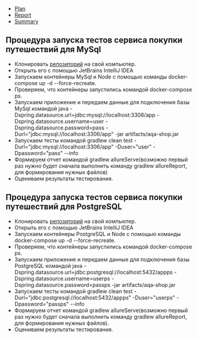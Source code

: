 * [Plan](https://github.com/BelyakovArkadiy/Diplom-draft/blob/master/reports/Plan.md)
* [Report](https://github.com/BelyakovArkadiy/Diplom/blob/master/reports/Report.md)
* [Summary](https://github.com/BelyakovArkadiy/Diplom/blob/master/reports/Summary.md)

## Процедура запуска тестов сервиса покупки путешествий для MySql
* Клонировать [репозиторий](https://github.com/BelyakovArkadiy/Diplom-draft) на свой компьютер.
* Открыть его с помощью JetBrains IntelliJ IDEA 
* Запускаем контейнеры MySql и Node c помощью команды docker-compose up -d --force-recreate.
* Проверяем, что контейнеры запустились командой docker-compose ps.
* Запускаем приложение и передаем данные для подключения базы MySql командой java -Dspring.datasource.url=jdbc:mysql://localhost:3306/app -Dspring.datasource.username=user -Dspring.datasource.password=pass -Durl="jdbc:mysql://localhost:3306/app" -jar artifacts/aqa-shop.jar
* Запускаем тесты командой gradlew clean test -Durl="jdbc:mysql://localhost:3306/app" -Duser="user" -Dpassword="pass" --info
* Формируем отчет командой gradlew allureServe(возможно первый раз нужно будет сначала выполнить команду gradlew allureReport, для формирования нужных файлов)
* Оцениваем результаты тестирования.



## Процедура запуска тестов сервиса покупки путешествий для PostgreSQL
* Клонировать [репозиторий](https://github.com/BelyakovArkadiy/Diplom-draft) на свой компьютер.
* Открыть его с помощью JetBrains IntelliJ IDEA 
* Запускаем контейнеры PostgreSQL и Node c помощью команды docker-compose up -d --force-recreate.
* Проверяем, что контейнеры запустились командой docker-compose ps.
* Запускаем приложение и передаем данные для подключения базы PostgreSQL командой java -Dspring.datasource.url=jdbc:postgresql://localhost:5432/appps -Dspring.datasource.username=userps -Dspring.datasource.password=passps -jar artifacts/aqa-shop.jar
* Запускаем тесты командой gradlew clean test -Durl="jdbc:postgresql://localhost:5432/appps" -Duser="userps" -Dpassword="passps" --info
* Формируем отчет командой gradlew allureServe(возможно первый раз нужно будет сначала выполнить команду gradlew allureReport, для формирования нужных файлов).
* Оцениваем результаты тестирования.
